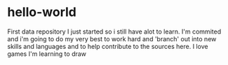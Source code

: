 # hello-world
First data repository
I just started so i still have alot to learn.
I'm commited and i'm going to do my very best to work hard and 'branch' out into new skills and languages and to help contribute to the sources here.
I love games
I'm learning to draw
